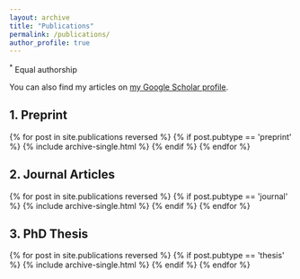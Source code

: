 ```yaml
---
layout: archive
title: "Publications"
permalink: /publications/
author_profile: true
---
```

<sup>*</sup> Equal authorship

  You can also find my articles on <a href="{{'https://scholar.google.com/citations?user=sOhkmd8AAAAJ&hl=en'}}">my Google Scholar profile</a>.

<h2>1. Preprint</h2>
{% for post in site.publications reversed %}
  {% if post.pubtype == 'preprint' %}
      {% include archive-single.html %}
  {% endif %}
{% endfor %}

<h2>2. Journal Articles</h2>
{% for post in site.publications reversed %}
  {% if post.pubtype == 'journal' %}
      {% include archive-single.html %}
  {% endif %}
{% endfor %}

<h2>3. PhD Thesis</h2>
{% for post in site.publications reversed %}
  {% if post.pubtype == 'thesis' %}
      {% include archive-single.html %}
  {% endif %}
{% endfor %}
